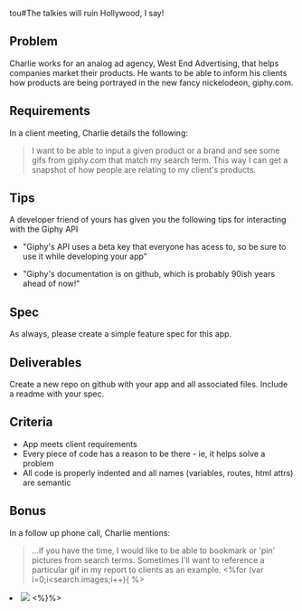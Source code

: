 tou#The talkies will ruin Hollywood, I say!
## Problem

Charlie works for an analog ad agency, West End Advertising, that helps companies market their products. He wants to be able to inform his clients how products are being portrayed in the new fancy nickelodeon, giphy.com.

## Requirements

In a client meeting, Charlie details the following:

> I want to be able to input a given product or a brand and see some gifs from giphy.com that match my search term. This way I can get a snapshot of how people are relating to my client's products.

## Tips

A developer friend of yours has given you the following tips for interacting with the Giphy API

- "Giphy's API uses a beta key that everyone has acess to, so be sure to use it while developing your app"

- "Giphy's documentation is on github, which is probably 90ish years ahead of now!"

## Spec

As always, please create a simple feature spec for this app.

## Deliverables

Create a new repo on github with your app and all associated files. Include a readme with your spec.

## Criteria

* App meets client requirements
* Every piece of code has a reason to be there - ie, it helps solve a problem
* All code is properly indented and all names (variables, routes, html attrs) are semantic

## Bonus

In a follow up phone call, Charlie mentions:

> ...if you have the time, I would like to be able to bookmark or 'pin' pictures from search terms. Sometimes I'll want to reference a particular gif in my report to clients as an example.
> <%for (var i=0;i<search.images;i++){ %>
<li><img src="<%=search.images[i]%>"</li>
<%}%>
</ul>